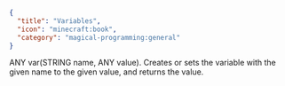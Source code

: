 ```json
{
  "title": "Variables",
  "icon": "minecraft:book",
  "category": "magical-programming:general"
}
```
ANY var(STRING name, ANY value). Creates or sets the variable with the given name to the given value, and returns the value.